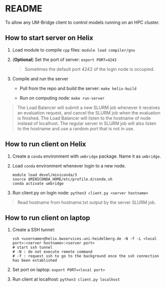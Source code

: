 # README

To allow any UM-Bridge client to control models running on an HPC cluster.

## How to start server on Helix

1. Load module to compile `cpp` files: `module load compiler/gnu`

2. (**Optional**) Set the port of server: `export PORT=4243`

    > Sometimes the default port 4242 of the login node is occupied.

3. Compile and run the server
    - Pull from the repo and build the server: `make helix-build`
    
    - Run on computing node: `make run-server`

> The Load Balancer will submit a new SLURM job whenever it receives an evaluation request, and cancel the SLURM job when the evaluation is finished.
> The Load Balancer will listen to the hostname of node instead of localhost.
> The regular server in SLURM job will also listen to the hostname and use a random port that is not in use.

## How to run client on Helix

1. Create a `conda` environment with `umbridge` package. Name it as `umbridge`.

2. Load `conda` environment whenever login to a new node.
	```
    module load devel/miniconda/3
    source $MINICONDA_HOME/etc/profile.d/conda.sh
    conda activate umbridge
   ```

3. Run client.py on login node: `python3 client.py <server hostname>`

> Read hostname from hostname.txt output by the server SLURM job.

## How to run client on laptop

1. Create a SSH tunnel:

    ```
    ssh <username>@helix.bwservices.uni-heidelberg.de -N -f -L <local port>:<server hostname>:<server port>
    # start ssh tunnel
    # -N : do not execute remote command
    # -f : request ssh to go to the background once the ssh connection has been established
    ```

2. Set port on laptop: `export PORT=<local port>`

3. Run client at localhost: `python3 client.py localhost`

